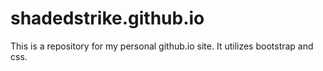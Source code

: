 # shadedstrike.github.io


This is a repository for my personal github.io site.
It utilizes bootstrap and css.
